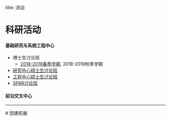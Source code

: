 title: 活动


# 科研活动

#### 基础研究与系统工程中心
- 博士生讨论班
    + [2018-2019春季学期](phd/18192), 2018-2019秋季学期
- [研究中心硕士生讨论班](master/18192)
- [工程中心硕士生讨论班](master_eng/index)
- [SPAR讨论班](/spar/seminar/)

#### 前沿交叉中心

<hr>
# 团建拓展
